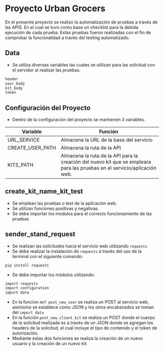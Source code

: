 # Proyecto Urban Grocers 

En el presente proyecto se realizo la automatización de pruebas a través de las APIS. 
En el cual se tuvo como base un checklist para la debida ejecución de cada prueba.
Estas pruebas fueron realizadas con el fin de comprobar la funcionalidad a través del testing automatizado.

## Data

- Se utiliza diversas variables las cuales se utilizan para las solicitud con el servidor al realizar las pruebas.
```sh
header
user_body
kit_body
token
```

## Configuración del Proyecto

- Dentro de la configuración del proyecto se mantienen 3 variables.

| Variable | Función                                                                                                                   |
|------|---------------------------------------------------------------------------------------------------------------------------|
| URL_SERVICE | Almacena la URL de la base del servicio                                                                                   |
| CREATE_USER_PATH | Almacena la ruta de la API                                                                                                |
| KITS_PATH | Almacena la ruta de la API para la creación del nuevo kit que se empleara para las pruebas en el servicio/aplicación web. |

## create_kit_name_kit_test

- Se emplean las pruebas o test de la aplicación web.
- Se utilizan funciones positivas y negativas.
- Se debe importar los modulos para el correcto funcionamiento de las pruebas


## sender_stand_request

- Se realizan las solicitudes hacia el servicio web utilizando `requests`
- Se debe realizar la instalación de `requests` a través del uso de la terminal con el siguiente comando: 
```sh
pip install requests
```
- Se debe importar los módulos utilizando: 
```sh
import requests
import configuration
import data
```
- En la funcion `def post_new_user` se realiza un POST al servicio web, asimismo se establece como JSON y los otros encabezados se toman del `import data`
- En la función `post_new_client_kit` se realiza un POST donde el cuerpo de la solicitud realizada es a través de un JSON donde se agregan los headers de la solicitud, el cual incluye el tipo de contenido y el token de autorización.
- Mediante estas dos funciones se realiza la creación de un nuevo usuario y la creación de un nuevo kit.
